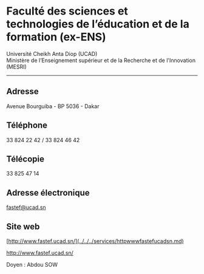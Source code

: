 # Faculté des sciences et technologies de l’éducation et de la formation (ex-ENS)

Université Cheikh Anta Diop (UCAD)  
Ministère de l’Enseignement supérieur et de la Recherche et de l'Innovation (MESRI)  

---------------------------------------------------------------------------------------------------------------------------

**Adresse**
-----------

Avenue Bourguiba - BP 5036 - Dakar

**Téléphone**
-------------

33 824 22 42 / 33 824 46 42

**Télécopie**
-------------

33 825 47 14

**Adresse électronique**
------------------------

[fastef@ucad.sn](../../../services/fastefucadsn.md)

**Site web**
------------

[http://www.fastef.ucad.sn/](../../../services/httpwwwfastefucadsn.md)

http://www.fastef.ucad.sn/

Doyen : Abdou SOW